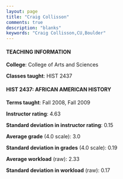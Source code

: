 ```yaml
---
layout: page
title: "Craig Collisson" 
comments: true
description: "blanks"
keywords: "Craig Collisson,CU,Boulder"
---
```

<head>
<script src="https://ajax.googleapis.com/ajax/libs/jquery/2.1.3/jquery.min.js"></script>
<script src="https://dl.dropboxusercontent.com/s/pc42nxpaw1ea4o9/highcharts.js?dl=0"></script>
<!-- <script src="../assets/js/highcharts.js"></script> -->
<style type="text/css">@font-face {
	font-family: "Bebas Neue";
	src: url(https://www.filehosting.org/file/details/544349/BebasNeue Regular.otf) format("opentype");
	}
	h1.Bebas { 
		font-family: "Bebas Neue", Verdana, Tahoma;
	}
</style>
</head>
	   
#### TEACHING INFORMATION

**College**: College of Arts and Sciences

**Classes taught**: HIST 2437

#### HIST 2437: AFRICAN AMERICAN HISTORY

**Terms taught**: Fall 2008, Fall 2009

**Instructor rating**: 4.63

**Standard deviation in instructor rating**: 0.15

**Average grade** (4.0 scale): 3.0

**Standard deviation in grades** (4.0 scale): 0.19

**Average workload** (raw): 2.33

**Standard deviation in workload** (raw): 0.17


